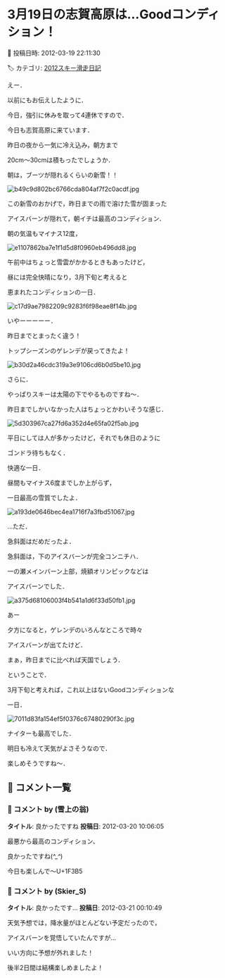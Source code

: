 # 3月19日の志賀高原は…Goodコンディション！

📅 投稿日時: 2012-03-19 22:11:30

🏷️ カテゴリ: [2012スキー滑走日記](cca3a0e9524e0203150f790b1fc3c71ad.md)

えー．


以前にもお伝えしたように．


今日，強引に休みを取って4連休ですので．


今日も志賀高原に来ています．





昨日の夜から一気に冷え込み，朝方まで


20cm～30cmは積もったでしょうか．


朝は，ブーツが隠れるくらいの新雪！！




![b49c9d802bc6766cda804af7f2c0acdf.jpg](images/b49c9d802bc6766cda804af7f2c0acdf.jpg)







この新雪のおかげで，昨日までの雨で溶けた雪が固まった


アイスバーンが隠れて，朝イチは最高のコンディション．


朝の気温もマイナス12度，




![e1107862ba7e1f1d5d8f0960eb496dd8.jpg](images/e1107862ba7e1f1d5d8f0960eb496dd8.jpg)




午前中はちょっと雪雲がかかるときもあったけど，


昼には完全快晴になり，3月下旬と考えると


恵まれたコンディションの一日．




![c17d9ae7982209c9283f6f98eae8f14b.jpg](images/c17d9ae7982209c9283f6f98eae8f14b.jpg)




いやーーーーー．


昨日までとまったく違う！


トップシーズンのゲレンデが戻ってきたよ！




![b30d2a46cdc319a3e9106cd6b0d5be10.jpg](images/b30d2a46cdc319a3e9106cd6b0d5be10.jpg)







さらに．


やっぱりスキーは太陽の下でやるものですね～．


昨日までしかいなかった人はちょっとかわいそうな感じ．




![5d303967ca27fd6a352d4e65fa02f5ab.jpg](images/5d303967ca27fd6a352d4e65fa02f5ab.jpg)







平日にしては人が多かったけど，それでも休日のように


ゴンドラ待ちもなく．


快適な一日．


昼間もマイナス6度までしか上がらず，


一日最高の雪質でしたよ．




![a193de0646bec4ea1716f7a3fbd51067.jpg](images/a193de0646bec4ea1716f7a3fbd51067.jpg)







…ただ．


急斜面はだめだったよ．


急斜面は，下のアイスバーンが完全コンニチハ．


一の瀬メインバーン上部，焼額オリンピックなどは


アイスバーンでした．




![a375d68106003f4b541a1d6f33d50fb1.jpg](images/a375d68106003f4b541a1d6f33d50fb1.jpg)







あー


夕方になると，ゲレンデのいろんなところで時々


アイスバーンが出てたけど．


まぁ，昨日までに比べれば天国でしょう．





ということで．


3月下旬と考えれば，これ以上はないGoodコンディションな


一日．




![7011d83fa154ef5f0376c67480290f3c.jpg](images/7011d83fa154ef5f0376c67480290f3c.jpg)







ナイターも最高でした．


明日も冷えて天気がよさそうなので．


楽しめそうですね～．

## 💬 コメント一覧

### 💬 コメント by (雪上の翁)
**タイトル**: 良かったですね
**投稿日**: 2012-03-20 10:06:05

最悪から最高のコンディション、

良かったですね(*^_^*)

今日も楽しんで～U+1F3B5

### 💬 コメント by (Skier_S)
**タイトル**: 良かったです…
**投稿日**: 2012-03-21 00:10:49

天気予想では，降水量がほとんどない予定だったので，

アイスバーンを覚悟していたんですが…

いい方向に予想が外れました！

後半2日間は結構楽しめましたよ！

